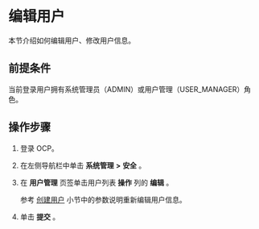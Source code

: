 编辑用户 
=========================

本节介绍如何编辑用户、修改用户信息。

**前提条件** 
-----------------------------

当前登录用户拥有系统管理员（ADMIN）或用户管理（USER_MANAGER）角色。

操作步骤 
-------------------------

1. 登录 OCP。

   

2. 在左侧导航栏中单击 **系统管理** **\>** **安全** 。

   

3. 在 **用户管理** 页签单击用户列表 **操作** 列的 **编辑** 。

   参考 [创建用户](../11.system-management-features/5.create-a-user-1.md) 小节中的参数说明重新编辑用户信息。
   

4. 单击 **提交** 。

   



